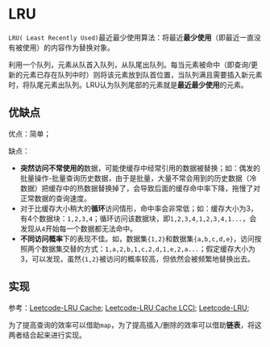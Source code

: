 # LRU
`LRU( Least Recently Used)`最近最少使用算法：将最近**最少使用**（即最近一直没有被使用）的内容作为替换对象。

利用一个队列，元素从队首入队列，从队尾出队列。每当元素被命中（即查询/更新的元素已存在队列中时）则将该元素放到队首位置，当队列满且需要插入新元素时，将队尾元素出队列。LRU认为队列尾部的元素就是**最近最少使用**的元素。

## 优缺点

优点：简单；

缺点：

- **突然访问不常使用的**数据，可能使缓存中经常引用的数据被替换；如：偶发的批量操作-批量查询历史数据，由于是批量，大量不常会用到的历史数据（冷数据）把缓存中的热数据替换掉了，会导致后面的缓存命中率下降，拖慢了对正常数据的查询速度。
- 对于比缓存大小稍大的**循环**访问情形，命中率会非常低；如：缓存大小为3，有4个数据块：`1,2,3,4`；循环访问该数据块，即`1,2,3,4,1,2,3,4,1...`，会发现从`4`开始每一个数据都无法命中。
- **不同访问概率**下的表现不佳。如，数据集`{1,2}`和数据集`{a,b,c,d,e}`，访问按照两个数据集交替的方式：`1,a,2,b,1,c,2,d,1,e,2,a...`；假定缓存大小为3，可以发现，虽然`{1,2}`被访问的概率较高，但依然会被频繁地替换出去。

## 实现

参考：[Leetcode-LRU Cache](https://leetcode.cn/problems/lru-cache/); [Leetcode-LRU Cache LCCI](https://leetcode.cn/problems/lru-cache-lcci/); [Leetcode-LRU](https://leetcode.cn/problems/OrIXps/); 

为了提高查询的效率可以借助`map`，为了提高插入/删除的效率可以借助**链表**，将这两者结合起来进行实现。
